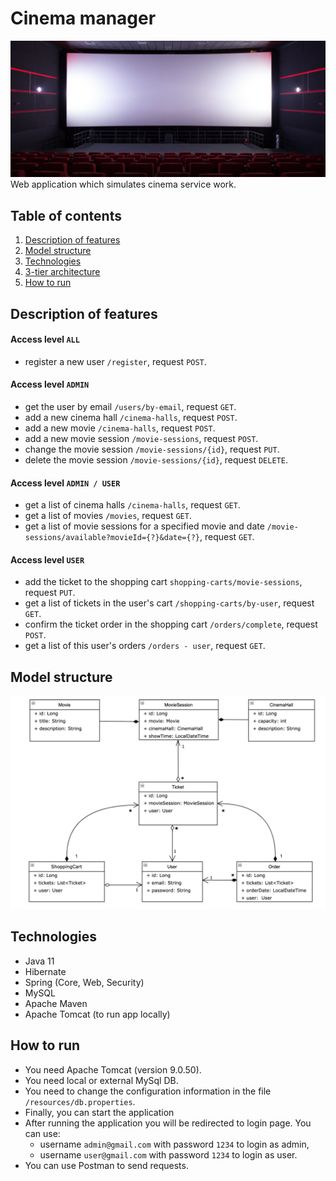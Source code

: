 # Cinema manager
![drawing](auxiliary/cover-photo.jpg)
Web application which simulates cinema service work.
## Table of contents
1. [Description of features](#description)
2. [Model structure](#model-structure)
3. [Technologies](#technologies)
4. [3-tier architecture](#3-tier-architecture)
5. [How to run](#how-to-run)
## <a id="description"></a>Description of features
#### Access level `ALL`
- register a new user `/register`, request `POST`.
#### Access level `ADMIN`
- get the user by email `/users/by-email`, request `GET`.
- add a new cinema hall `/cinema-halls`, request `POST`.
- add a new movie `/cinema-halls`, request `POST`.
- add a new movie session `/movie-sessions`, request `POST`.
- change the movie session `/movie-sessions/{id}`, request `PUT`.
- delete the movie session `/movie-sessions/{id}`, request `DELETE`.
#### Access level `ADMIN / USER`
- get a list of cinema halls `/cinema-halls`, request `GET`.
- get a list of movies `/movies`, request `GET`.
- get a list of movie sessions for a specified movie and date `/movie-sessions/available?movieId={?}&date={?}`, 
request `GET`.
#### Access level `USER`
- add the ticket to the shopping cart `shopping-carts/movie-sessions`, request `PUT`.
- get a list of tickets in the user's cart `/shopping-carts/by-user`, request `GET`.
- confirm the ticket order in the shopping cart `/orders/complete`, request `POST`.
- get a list of this user's orders `/orders - user`, request `GET`.
## <a id="model-structure"></a>Model structure
![model structure](auxiliary/shema-photo.png)
## <a id="technologies"></a>Technologies
- Java 11
- Hibernate
- Spring (Core, Web, Security)
- MySQL
- Apache Maven
- Apache Tomcat (to run app locally)
## <a id="how-to-run"></a>How to run
- You need Apache Tomcat (version 9.0.50).
- You need local or external MySql DB.
- You need to change the configuration information in the file `/resources/db.properties`.
- Finally, you can start the application
- After running the application you will be redirected to login page. You can use:
    * username `admin@gmail.com` with password `1234` to login as admin,
    * username `user@gmail.com` with password `1234` to login as user.
- You can use Postman to send requests.
